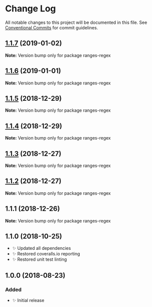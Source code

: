 # Change Log

All notable changes to this project will be documented in this file.
See [Conventional Commits](https://conventionalcommits.org) for commit guidelines.

## [1.1.7](https://bitbucket.org/codsen/codsen/src/master/packages/ranges-regex/compare/ranges-regex@1.1.6...ranges-regex@1.1.7) (2019-01-02)

**Note:** Version bump only for package ranges-regex

## [1.1.6](https://bitbucket.org/codsen/codsen/src/master/packages/ranges-regex/compare/ranges-regex@1.1.5...ranges-regex@1.1.6) (2019-01-01)

**Note:** Version bump only for package ranges-regex

## [1.1.5](https://bitbucket.org/codsen/codsen/src/master/packages/ranges-regex/compare/ranges-regex@1.1.4...ranges-regex@1.1.5) (2018-12-29)

**Note:** Version bump only for package ranges-regex

## [1.1.4](https://bitbucket.org/codsen/codsen/src/master/packages/ranges-regex/compare/ranges-regex@1.1.3...ranges-regex@1.1.4) (2018-12-29)

**Note:** Version bump only for package ranges-regex

## [1.1.3](https://bitbucket.org/codsen/codsen/src/master/packages/ranges-regex/compare/ranges-regex@1.1.2...ranges-regex@1.1.3) (2018-12-27)

**Note:** Version bump only for package ranges-regex

## [1.1.2](https://bitbucket.org/codsen/codsen/src/master/packages/ranges-regex/compare/ranges-regex@1.1.1...ranges-regex@1.1.2) (2018-12-27)

**Note:** Version bump only for package ranges-regex

## 1.1.1 (2018-12-26)

**Note:** Version bump only for package ranges-regex

## 1.1.0 (2018-10-25)

- ✨ Updated all dependencies
- ✨ Restored coveralls.io reporting
- ✨ Restored unit test linting

## 1.0.0 (2018-08-23)

### Added

- ✨ Initial release
